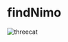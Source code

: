 # findNimo
![threecat](https://github.com/leehal/big_data_0226/assets/129915370/6176a537-cc17-4a8a-b015-30e237b305f8)
